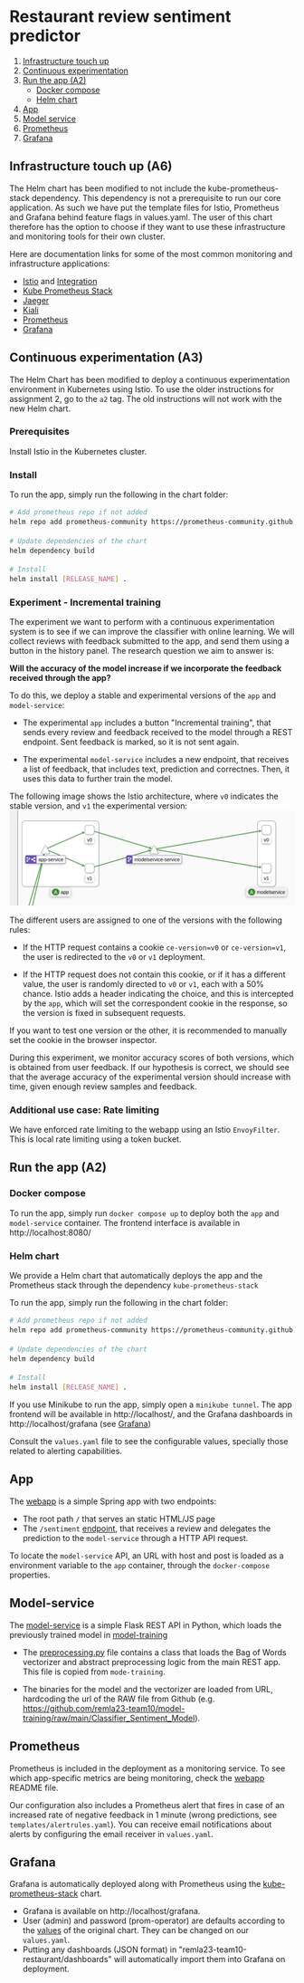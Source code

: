 # Restaurant review sentiment predictor

1. [Infrastructure touch up](#infrastructure-touch-up-a6)
2. [Continuous experimentation](#continuous-experimentation-a3)
3. [Run the app (A2)](#run-the-app-a2)
    * [Docker compose](#docker-compose)
    * [Helm chart](#helm-chart)
4. [App](#app)
5. [Model service](#model-service)
6. [Prometheus](#prometheus)
7. [Grafana](#grafana)

## Infrastructure touch up (A6)

The Helm chart has been modified to not include the kube-prometheus-stack dependency. This dependency is not a prerequisite to run our core
application. As such we have put the template files for Istio, Prometheus and Grafana behind feature flags in values.yaml.
The user of this chart therefore has the option to choose if they want to use these infrastructure and monitoring tools for their
own cluster.

Here are documentation links for some of the most common monitoring and infrastructure applications:
* [Istio](https://istio.io/latest/docs/setup/getting-started/) and [Integration](https://istio.io/latest/docs/ops/integrations/)
* [Kube Prometheus Stack](https://github.com/prometheus-community/helm-charts/tree/main/charts/kube-prometheus-stack)
* [Jaeger](https://www.jaegertracing.io/docs/1.46/getting-started/)
* [Kiali](https://kiali.io/docs/installation/quick-start/)
* [Prometheus](https://prometheus.io/docs/prometheus/latest/getting_started/)
* [Grafana](https://grafana.com/docs/grafana/latest/getting-started/)



## Continuous experimentation (A3)

The Helm Chart has been modified to deploy a continuous experimentation environment in Kubernetes using Istio. To use the older instructions for assignment 2, go to the `a2` tag. The old instructions will not work with the new Helm chart.

### Prerequisites
Install Istio in the Kubernetes cluster.

### Install

To run the app, simply run the following in the chart folder:

```sh
# Add prometheus repo if not added
helm repo add prometheus-community https://prometheus-community.github.io/helm-charts

# Update dependencies of the chart
helm dependency build

# Install
helm install [RELEASE_NAME] .
```
### Experiment - Incremental training

The experiment we want to perform with a continuous experimentation system is to see if we can improve the classifier with online learning. We will collect reviews with feedback submitted to the app, and send them using a button in the history panel. The research question we aim to answer is:

**Will the accuracy of the model increase if we incorporate the feedback received through the app?**

To do this, we deploy a stable and experimental versions of the `app` and `model-service`:

- The experimental `app` includes a button "Incremental training", that sends every review and feedback received to the model through a REST endpoint. Sent feedback is marked, so it is not sent again.

- The experimental `model-service` includes a new endpoint, that receives a list of feedback, that includes text, prediction and correctnes. Then, it uses this data to further train the model.

The following image shows the Istio architecture, where `v0` indicates the stable version,  and `v1` the experimental version:
![Alt text](img/istio-config.png)

The different users are assigned to one of the versions with the following rules:

- If the HTTP request contains a cookie `ce-version=v0` or `ce-version=v1`, the user is redirected to the `v0` or `v1` deployment.

- If the HTTP request does not contain this cookie, or if it has a different value, the user is randomly directed to `v0` or `v1`, each with a 50% chance. Istio adds a header indicating the choice, and this is intercepted by the `app`, which will set the correspondent cookie in the response, so the version is fixed in subsequent requests.

If you want to test one version or the other, it is recommended to manually set the cookie in the browser inspector.

During this experiment, we monitor accuracy scores of both versions, which is obtained from user feedback. If our hypothesis is correct, we should see that the average accuracy of the experimental version should increase with time, given enough review samples and feedback.

### Additional use case: Rate limiting
We have enforced rate limiting to the webapp using an Istio `EnvoyFilter`. This is local rate limiting using a token bucket.

## Run the app (A2)

### Docker compose

To run the app, simply run `docker compose up` to deploy both the `app` and `model-service` container. The frontend interface is available in http://localhost:8080/

### Helm chart
We provide a Helm chart that automatically deploys the app and the Prometheus stack through the dependency `kube-prometheus-stack`

To run the app, simply run the following in the chart folder:

```sh
# Add prometheus repo if not added
helm repo add prometheus-community https://prometheus-community.github.io/helm-charts

# Update dependencies of the chart
helm dependency build

# Install
helm install [RELEASE_NAME] .
```

If you use Minikube to run the app, simply open a `minikube tunnel`. The app frontend will be available in http://localhost/, and the Grafana dashboards in http://localhost/grafana (see [Grafana](#grafana))

Consult the `values.yaml` file to see the configurable values, specially those related to alerting capabilities.

## App
The [webapp](https://github.com/remla23-team10/app) is a simple Spring app with two endpoints:

- The root path `/` that serves an static HTML/JS page
- The `/sentiment` [endpoint](https://github.com/remla23-team10/app/blob/main/src/main/java/nl/tudelft/remla/team10/app/controllers/SentimentController.java), that receives a review and delegates the prediction to the `model-service` through a HTTP API request.

To locate the `model-service` API, an URL with host and post is loaded as a environment variable to the `app` container, through the `docker-compose` properties.

## Model-service
The [model-service](https://github.com/remla23-team10/model-service) is a simple Flask REST API in Python, which loads the previously trained model in [model-training](https://github.com/remla23-team10/model-training)

- The [preprocessing.py](https://github.com/remla23-team10/model-service/blob/main/preprocessing.py) file contains a class that loads the Bag of Words vectorizer and abstract preprocessing logic from the main REST app. This file is copied from `mode-training`.

- The binaries for the model and the vectorizer are loaded from URL, hardcoding the url of the RAW file from Github (e.g. https://github.com/remla23-team10/model-training/raw/main/Classifier_Sentiment_Model).


## Prometheus
Prometheus is included in the deployment as a monitoring service. To see which app-specific metrics are being monitoring, check the [webapp](https://github.com/remla23-team10/app) README file.

Our configuration also includes a Prometheus alert that fires in case of an increased rate of negative feedback in 1 minute (wrong predictions, see `templates/alertrules.yaml`). You can receive email notifications about alerts by configuring the email receiver in `values.yaml`.

## Grafana

Grafana is automatically deployed along with Prometheus using the [kube-prometheus-stack](https://github.com/prometheus-community/helm-charts/blob/main/charts/kube-prometheus-stack) chart.
* Grafana is available on http://localhost/grafana. 
* User (admin) and password (prom-operator) are defaults according to the [values](https://github.com/prometheus-community/helm-charts/blob/main/charts/kube-prometheus-stack/values.yaml) of the original chart. They can be changed on our `values.yaml`.
* Putting any dashboards (JSON format) in "remla23-team10-restaurant/dashboards" will automatically import them into Grafana on deployment.